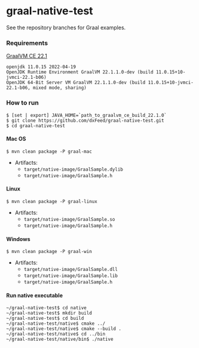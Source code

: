 # graal-native-test

See the repository branches for Graal examples.

### Requirements

[GraalVM CE 22.1](https://github.com/graalvm/graalvm-ce-builds/releases/tag/vm-22.1.0)

```
openjdk 11.0.15 2022-04-19
OpenJDK Runtime Environment GraalVM 22.1.1.0-dev (build 11.0.15+10-jvmci-22.1-b06)
OpenJDK 64-Bit Server VM GraalVM 22.1.1.0-dev (build 11.0.15+10-jvmci-22.1-b06, mixed mode, sharing)
```

### How to run

```
$ [set | export] JAVA_HOME=`path_to_graalvm_ce_build_22.1.0`
$ git clone https://github.com/dxFeed/graal-native-test.git
$ cd graal-native-test
```

#### Mac OS
```
$ mvn clean package -P graal-mac
```

* Artifacts:
  * `target/native-image/GraalSample.dylib`
  * `target/native-image/GraalSample.h`

#### Linux
```
$ mvn clean package -P graal-linux
```

* Artifacts:
    * `target/native-image/GraalSample.so`
    * `target/native-image/GraalSample.h`

#### Windows 
```
$ mvn clean package -P graal-win
```

* Artifacts:
    * `target/native-image/GraalSample.dll`
    * `target/native-image/GraalSample.lib`
    * `target/native-image/GraalSample.h`

#### Run native executable
```
~/graal-native-test$ cd native
~/graal-native-test$ mkdir build
~/graal-native-test$ cd build
~/graal-native-test/native$ cmake ../
~/graal-native-test/native$ cmake --build .
~/graal-native-test/native$ cd ../bin
~/graal-native-test/native/bin$ ./native
```

